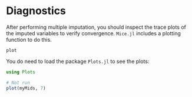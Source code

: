 # Diagnostics

After performing multiple imputation, you should inspect the trace plots of the imputed variables to verify convergence. `Mice.jl` includes a plotting function to do this.

```@docs
plot
```

You do need to load the package `Plots.jl` to see the plots:

```julia
using Plots

# Not run
plot(myMids, 7)
```